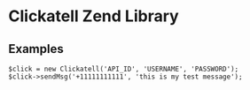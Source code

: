 # Clickatell Zend Library

## Examples

    $click = new Clickatell('API_ID', 'USERNAME', 'PASSWORD');
    $click->sendMsg('+11111111111', 'this is my test message');